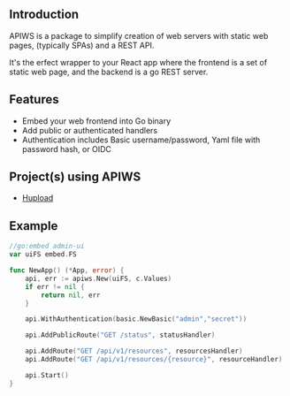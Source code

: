 ## Introduction

APIWS is a package to simplify creation of web servers with static web pages, (typically SPAs) and a REST API.

It's the erfect wrapper to your React app where the frontend is a set of static
web page, and the backend is a go REST server.

## Features

- Embed your web frontend into Go binary
- Add public or authenticated handlers
- Authentication includes Basic username/password, Yaml file with password
hash, or OIDC

## Project(s) using APIWS

- [Hupload](https://github.com/ybizeul/hupload)

## Example

```go
//go:embed admin-ui
var uiFS embed.FS

func NewApp() (*App, error) {
    api, err := apiws.New(uiFS, c.Values)
    if err != nil {
        return nil, err
    }

    api.WithAuthentication(basic.NewBasic("admin","secret"))

	api.AddPublicRoute("GET /status", statusHandler)

	api.AddRoute("GET /api/v1/resources", resourcesHandler)
	api.AddRoute("GET /api/v1/resources/{resource}", resourceHandler)

    api.Start()
}
```
